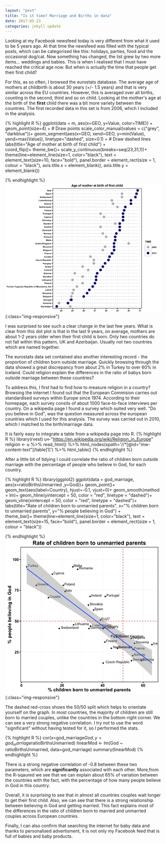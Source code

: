 ```yaml
---
layout: "post"
title: "Is it time? Marriage and Births in data"
date: 2017-05-23
categories: jekyll update
---
```

Looking at my Facebook newsfeed today is very different from what it used to be 5 years ago. At that time the newsfeed was filled with the typical posts, which can be categorised like this: holidays, parties, food and the occasional dog/cat. Now something has changed, the list grew by two more items... weddings and babies. 
This is when I realised that I must have reached the critical age now. But when is actually the time that people get their first child? 

For this, as so often, I browsed the eurostats database. The average age of mothers at childbirth is about 30 years (+/- 1.5 years) and that is very similar across the EU countries. However, this is averaged over all births, counting in the second, third and so on child. Looking at the mother's age at the birth of the **first** child there was a bit more variety between the countries. 
The first recorded data in this set is from 2006, which I included in the analysis.

{% highlight R %}
ggplot(data = m, aes(x=GEO, y=Value, color=TIME)) + 
  geom_point(size=4) +   # Draw points
  scale_color_manual(values = c("grey", "darkblue"))+
  geom_segment(aes(x=GEO, 
                   xend=GEO, 
                   y=min(Value), 
                   yend=max(Value)), 
               linetype="dashed", 
               size=0.1) +   # Draw dashed lines
  labs(title="Age of mother at birth of first child") +  
  coord_flip()+
  theme_bw()+
  scale_y_continuous(breaks=seq(23,31,1))+
  theme(line=element_line(size=1, color="black"),
        text = element_text(size=10, face="bold"),
        panel.border = element_rect(size = 1, colour = "black"),
        axis.title.x = element_blank(),
        axis.title.y = element_blank())

{% endhighlight %}
![mother_firstchild](/assets/birthrate/mother_firstchild.png){:class="img-responsive"}

I was surprised to see such a clear change in the last few years. What is clear from this dot plot is that in the last 9 years, on average, mothers are about 1-2 years older when their first child is born. Only two countries do not fall within this pattern, UK and Azerbaijan. Usually not two countries which are named together. 

The eurostats data set contained also another interesting record - the proportion of children born outside marriage. Quickly browsing through the data showed a great discrepancy from about 2% in Turkey to over 60% in Iceland. 
Could religion explain the differences in the ratio of babys born outside marriage between these countries?

To address this, I first had to find how to measure religion in a country?  Browsing the internet I found out that the European Commision carries out standardised surveys within Europe since 1974. According to their homepage, each survey consits of about 1000 face-to-face interviews per country. On a wikipedia page I found a survey which suited very well. "Do you believe in God", was the question measured across the european countries which I used for this analysis. The survey was carried out in 2010, which I matched to the birth/marriage data.

It is fairly easy to integrate a table from a wikipedia page into R.
{% highlight R %}
library(rvest)
u<-"https://en.wikipedia.org/wiki/Religion_in_Europe"
religion <- u %>%
  read_html() %>%
  html_nodes(xpath='//*[@id="mw-content-text"]/table[1]') %>%
  html_table()
{% endhighlight %}

After a little bit of tidying I could correlate the ratio of children born outside marriage with the percentage of people who believe in God, for each country.

{% highlight R %}
library(ggplot2)
ggplot(data = god_marriage, aes(x=ratioBirthsUnmarried ,y=God))+
  geom_point()+
  geom_text(aes(label=Country), hjust=-0.1, vjust=0)+
  geom_smooth(method = lm)+
  geom_hline(yintercept = 50, color = "red", linetype = "dashed")+
  geom_vline(xintercept = 50, color = "red", linetype = "dashed")+
  labs(title="Rate of children born to unmarried parents", 
       x="% children born to unmarried parents",
       y="% people believing in God") +  
  theme_bw()+
  theme(line=element_line(size=1, color="black"),
        text = element_text(size=15, face="bold"),
        panel.border = element_rect(size = 1, colour = "black"))

{% endhighlight %}
![birthrate_god](/assets/birthrate/cor_birthrate_god.png){:class="img-responsive"}

The dashed red-cross shows the 50/50 split which helps to orientate yourself on the graph. In most countries, the majority of children are still born to married couples, unlike the countries in the bottom-right corner. We can see a very strong negative correlation. I try not to use the word "significant" without having tested for it, so I performed the stats. 

{% highlight R %}
cor(x=god_marriage$God, y=god_marriage$ratioBirthsUnmarried)
linearMod <- lm(God ~ ratioBirthsUnmarried, data=god_marriage)
summary(linearMod)
{% endhighlight %}

There is a strong negative correlation of -0.8 between these two parameters, which are **significantly** associated with each other. More,from the R-sqaured we see that we can explain about 65% of variation between the countries with the fact, with the percentage of how many people believe in God in this country.

Overall, it is surprising to see that in almost all countries couples wait longer to get their first child. Also, we can see that there is a strong relationship between believing in God and getting married. This fact explains most of the differences in the ratio of children born to married and unmarried couples across European countries. 

Finally, I can also confirm that searching the internet for baby data and thanks to personalised advertisment, it is not only my Facebook feed that is full of babies and baby products.